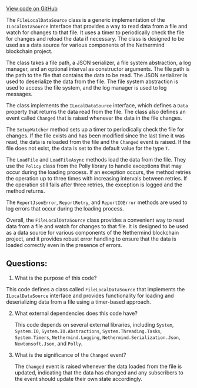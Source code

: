 [View code on GitHub](https://github.com/nethermindeth/nethermind/Nethermind.Blockchain/Data/FileLocalDataSource.cs)

The `FileLocalDataSource` class is a generic implementation of the `ILocalDataSource` interface that provides a way to read data from a file and watch for changes to that file. It uses a timer to periodically check the file for changes and reload the data if necessary. The class is designed to be used as a data source for various components of the Nethermind blockchain project.

The class takes a file path, a JSON serializer, a file system abstraction, a log manager, and an optional interval as constructor arguments. The file path is the path to the file that contains the data to be read. The JSON serializer is used to deserialize the data from the file. The file system abstraction is used to access the file system, and the log manager is used to log messages.

The class implements the `ILocalDataSource` interface, which defines a `Data` property that returns the data read from the file. The class also defines an event called `Changed` that is raised whenever the data in the file changes.

The `SetupWatcher` method sets up a timer to periodically check the file for changes. If the file exists and has been modified since the last time it was read, the data is reloaded from the file and the `Changed` event is raised. If the file does not exist, the data is set to the default value for the type `T`.

The `LoadFile` and `LoadFileAsync` methods load the data from the file. They use the `Policy` class from the Polly library to handle exceptions that may occur during the loading process. If an exception occurs, the method retries the operation up to three times with increasing intervals between retries. If the operation still fails after three retries, the exception is logged and the method returns.

The `ReportJsonError`, `ReportRetry`, and `ReportIOError` methods are used to log errors that occur during the loading process.

Overall, the `FileLocalDataSource` class provides a convenient way to read data from a file and watch for changes to that file. It is designed to be used as a data source for various components of the Nethermind blockchain project, and it provides robust error handling to ensure that the data is loaded correctly even in the presence of errors.
## Questions: 
 1. What is the purpose of this code?
   
   This code defines a class called `FileLocalDataSource` that implements the `ILocalDataSource` interface and provides functionality for loading and deserializing data from a file using a timer-based approach.

2. What external dependencies does this code have?
   
   This code depends on several external libraries, including `System`, `System.IO`, `System.IO.Abstractions`, `System.Threading.Tasks`, `System.Timers`, `Nethermind.Logging`, `Nethermind.Serialization.Json`, `Newtonsoft.Json`, and `Polly`.

3. What is the significance of the `Changed` event?
   
   The `Changed` event is raised whenever the data loaded from the file is updated, indicating that the data has changed and any subscribers to the event should update their own state accordingly.